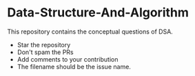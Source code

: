 # Data-Structure-And-Algorithm
This repository contains the conceptual questions of DSA.

* Star the repository
* Don't spam the PRs
* Add comments to your contribution
* The filename should be the issue name.
